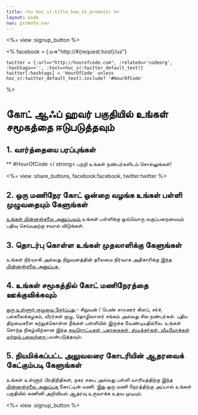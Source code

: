 ```yaml
---
title: <%= hoc_s(:title_how_to_promote) %>
layout: wide
nav: promote_nav
---
```

<%= view :signup_button %>

<%
    facebook = {:u=>"http://#{request.host}/us"}

    twitter = {:url=>"http://hourofcode.com", :related=>'codeorg', :hashtags=>'', :text=>hoc_s(:twitter_default_text)}
    twitter[:hashtags] = 'HourOfCode' unless hoc_s(:twitter_default_text).include? '#HourOfCode'
%>

# கோட் ஆஃப் ஹவர் பகுதியில் உங்கள் சமூகத்தை ஈடுபடுத்தவும்

## 1. வார்த்தையை பரப்புங்கள்

** #HourOfCode </ strong> பற்றி உங்கள் நண்பர்களிடம் சொல்லுங்கள்!</p> 

<%= view :share_buttons, facebook:facebook, twitter:twitter %>

## 2. ஒரு மணிநேர கோட் ஒன்றை வழங்க உங்கள் பள்ளி முழுவதையும் கேளுங்கள்

[ உங்கள் மின்னஞ்சலை அனுப்பவும் ](<%= resolve_url('/promote/resources#sample-emails') %>) உங்கள் பள்ளிக்கு ஒவ்வொரு வகுப்பறையையும் பதிவு செய்வதற்கு சவால் விடுங்கள்.

## 3. தொடர்பு கொள்ள உங்கள் முதலாளிக்கு கேளுங்கள்

உங்கள் நிர்வாகி அல்லது நிறுவனத்தின் தலைமை நிர்வாக அதிகாரிக்கு [ இந்த மின்னஞ்சலை அனுப்புக ](<%= resolve_url('/promote/resources#sample-emails') %>).

## 4. உங்கள் சமூகத்தில் கோட் மணிநேரத்தை ஊக்குவிக்கவும்

[ ஒரு உள்ளூர் குழுவை சேர்ப்பது ](<%= resolve_url('/promote/resources#sample-emails') %>) - சிறுவன் / பெண் சாரணர் கிளப், சர்ச், பல்கலைக்கழகம், வீரர்கள் குழு, தொழிலாளர் சங்கம் அல்லது சில நண்பர்கள். புதிய திறமைகளை கற்றுக்கொள்ள நீங்கள் பள்ளியில் இருக்க வேண்டியதில்லை. உங்கள் சொந்த நிகழ்விற்கான இந்த [ சுவரொட்டிகள், பதாகைகள், ஸ்டிக்கர்கள், வீடியோக்கள் மற்றும் பலவற்றை ](<%= resolve_url('/promote/resources') %>) பயன்படுத்தவும்.

## 5. நியமிக்கப்பட்ட அலுவலரை கோடரியின் ஆதரவைக் கேட்கும்படி கேளுங்கள்

உங்கள் உள்ளூர் பிரதிநிதிகள், நகர சபை அல்லது பள்ளி வாரியத்திற்கு [ இந்த மின்னஞ்சலை அனுப்புக ](<%= resolve_url('/promote/resources#sample-emails') %>) கோட்டின் மணி. இது ஒரு மணி நேரத்திற்கு அப்பால் உங்கள் பகுதியில் கணினி அறிவியல் ஆதரவு உருவாக்க உதவ முடியும்.

<%= view :signup_button %>
